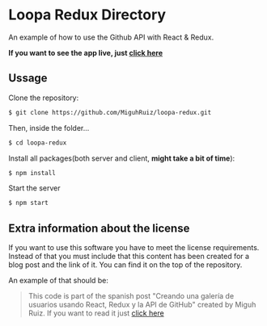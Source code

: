 # Loopa Redux Directory

An example of how to use the Github API with React & Redux.

**If you want to see the app live, just [click here](https://ghredux.miguhruiz.xyz/)**

## Ussage

Clone the repository:
```bash
$ git clone https://github.com/MiguhRuiz/loopa-redux.git
```
Then, inside the folder...
```bash
$ cd loopa-redux
```

Install all packages(both server and client, **might take a bit of time**):
```bash
$ npm install
```

Start the server
```bash
$ npm start
```

## Extra information about the license

If you want to use this software you have to meet the license requirements. Instead of that you must include that this content has been created for a blog post and the link of it. You can find it on the top of the repository.

An example of that should be:

> This code is part of the spanish post "Creando una galería de usuarios usando React, Redux y la API de GitHub" created by Miguh Ruiz. If you want to read it just [click here](#)
